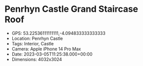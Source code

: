 # Penrhyn Castle Grand Staircase Roof

- GPS: 53.22536111111111,-4.094833333333333
- Location: Penrhyn Castle
- Tags: Interior, Castle
- Camera: Apple iPhone 14 Pro Max
- Date: 2023-03-05T11:25:38.000+00:00
- Dimensions: 4032x3024